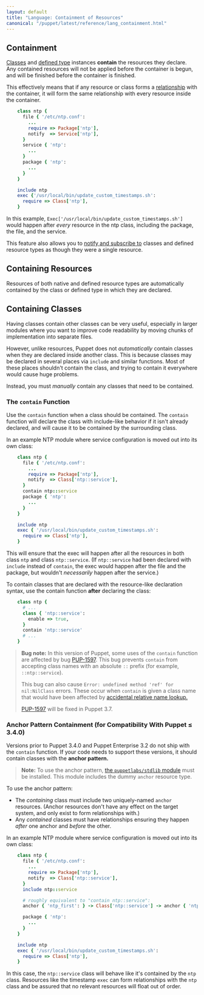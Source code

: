 ```yaml
---
layout: default
title: "Language: Containment of Resources"
canonical: "/puppet/latest/reference/lang_containment.html"
---
```


[stdlib]: http://forge.puppetlabs.com/puppetlabs/stdlib
[classes]: ./lang_classes.html
[definedtype]: ./lang_defined_types.html
[relationship]: ./lang_relationships.html
[notify]: ./lang_relationships.html#ordering-and-notification

Containment
-----

[Classes][] and [defined type][definedtype] instances **contain** the resources they declare. Any contained resources will not be applied before the container is begun, and will be finished before the container is finished.

This effectively means that if any resource or class forms a [relationship][] with the container, it will form the same relationship with every resource inside the container.

~~~ ruby
    class ntp {
      file { '/etc/ntp.conf':
        ...
        require => Package['ntp'],
        notify  => Service['ntp'],
      }
      service { 'ntp':
        ...
      }
      package { 'ntp':
        ...
      }
    }

    include ntp
    exec {'/usr/local/bin/update_custom_timestamps.sh':
      require => Class['ntp'],
    }
~~~

In this example, `Exec['/usr/local/bin/update_custom_timestamps.sh']` would happen after _every_ resource in the ntp class, including the package, the file, and the service.

This feature also allows you to [notify and subscribe to][notify] classes and defined resource types as though they were a single resource.

Containing Resources
-----

Resources of both native and defined resource types are automatically contained by the class or defined type in which they are declared.

Containing Classes
-----

Having classes contain other classes can be very useful, especially in larger modules where you want to improve code readability by moving chunks of implementation into separate files.

However, unlike resources, Puppet does not _automatically_ contain classes when they are declared inside another class. This is because classes may be declared in several places via `include` and similar functions. Most of these places shouldn't contain the class, and trying to contain it everywhere would cause huge problems.

Instead, you must _manually_ contain any classes that need to be contained.

### The `contain` Function

Use the `contain` function when a class should be contained. The `contain` function will declare the class with include-like behavior if it isn't already declared, and will cause it to be contained by the surrounding class.

In an example NTP module where service configuration is moved out into its own class:

~~~ ruby
    class ntp {
      file { '/etc/ntp.conf':
        ...
        require => Package['ntp'],
        notify  => Class['ntp::service'],
      }
      contain ntp::service
      package { 'ntp':
        ...
      }
    }

    include ntp
    exec { '/usr/local/bin/update_custom_timestamps.sh':
      require => Class['ntp'],
    }
~~~

This will ensure that the exec will happen after all the resources in both class `ntp` and class `ntp::service`. (If `ntp::service` had been declared with `include` instead of `contain`, the exec would happen after the file and the package, but wouldn't _necessarily_ happen after the service.)

To contain classes that are declared with the resource-like declaration syntax, use the contain function **after** declaring the class:

~~~ ruby
    class ntp {
      # ...
      class { 'ntp::service':
        enable => true,
      }
      contain 'ntp::service'
      # ...
    }
~~~

> **Bug note:** In this version of Puppet, some uses of the `contain` function are affected by bug [PUP-1597](https://tickets.puppetlabs.com/browse/PUP-1597). This bug prevents `contain` from accepting class names with an absolute `::` prefix (for example, `::ntp::service`).
>
> This bug can also cause `Error: undefined method 'ref' for nil:NilClass` errors. These occur when `contain` is given a class name that would  have been affected by [accidental relative name lookup.](./lang_namespaces.html#relative-name-lookup-and-incorrect-name-resolution)
>
> [PUP-1597](https://tickets.puppetlabs.com/browse/PUP-1597) will be fixed in Puppet 3.7.

### Anchor Pattern Containment (for Compatibility With Puppet ≤ 3.4.0)

Versions prior to Puppet 3.4.0 and Puppet Enterprise 3.2 do not ship with the `contain` function. If your code needs to support these versions, it should contain classes with the **anchor pattern.**

> **Note:** To use the anchor pattern, [the `puppetlabs/stdlib` module][stdlib] must be installed. This module includes the dummy `anchor` resource type.

To use the anchor pattern:

* The _containing_ class must include two uniquely-named `anchor` resources. (Anchor resources don't have any effect on the target system, and only exist to form relationships with.)
* Any _contained_ classes must have relationships ensuring they happen _after_ one anchor and _before_ the other.

In an example NTP module where service configuration is moved out into its own class:

~~~ ruby
    class ntp {
      file { '/etc/ntp.conf':
        ...
        require => Package['ntp'],
        notify  => Class['ntp::service'],
      }
      include ntp::service

      # roughly equivalent to "contain ntp::service":
      anchor { 'ntp_first': } -> Class['ntp::service'] -> anchor { 'ntp_last': }

      package { 'ntp':
        ...
      }
    }

    include ntp
    exec { '/usr/local/bin/update_custom_timestamps.sh':
      require => Class['ntp'],
    }
~~~

In this case, the `ntp::service` class will behave like it's contained by the `ntp` class. Resources like the timestamp `exec` can form relationships with the `ntp` class and be assured that no relevant resources will float out of order.

